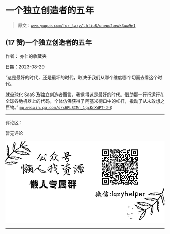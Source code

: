 # 一个独立创造者的五年

> 原文：[`www.yuque.com/for_lazy/thfiu8/unepu2oewk3uw9e1`](https://www.yuque.com/for_lazy/thfiu8/unepu2oewk3uw9e1)

## (17 赞)一个独立创造者的五年

作者： 亦仁的收藏夹

日期：2023-08-29

“这是最好的时代，还是最坏的时代，取决于我们从哪个维度哪个切面去看这个时代。

就全球化 SaaS 及独立创造者而言，我觉得这是最好的时代。借助那一行行运行在全球各地机器上的代码，个体仿佛获得了阿基米德口中的杠杆，撬动了从未敢想之巨物。”
[`mp.weixin.qq.com/s/x6PLSIMn_1qcKnXWPT-J-Q`](https://mp.weixin.qq.com/s/x6PLSIMn_1qcKnXWPT-J-Q)

* * *

评论区：

暂无评论

![](img/1c37d505930596d12a88ab23e11aa07a.png)

* * *